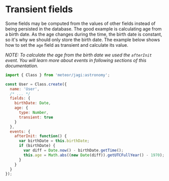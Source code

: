 # Transient fields

Some fields may be computed from the values of other fields instead of being persisted in the database. The good example is calculating age from a birth date. As the age changes during the time, the birth date is constant, so it's why we should only store the birth date. The example below shows how to set the `age` field as transient and calculate its value.

*NOTE: To calculate the age from the birth date we used the `afterInit` event. You will learn more about events in following sections of this documentation.*

```js
import { Class } from 'meteor/jagi:astronomy';

const User = Class.create({
  name: 'User',
  /* ... */
  fields: {
    birthDate: Date,
    age: {
      type: Number,
      transient: true
    }
  },
  events: {
    afterInit: function() {
      var birthDate = this.birthDate;
      if (birthDate) {
        var diff = Date.now() - birthDate.getTime();
        this.age = Math.abs((new Date(diff)).getUTCFullYear() - 1970);
      }
    }
  }
});
```